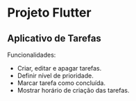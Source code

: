 # Projeto Flutter

## Aplicativo de Tarefas

Funcionalidades:
- Criar, editar e apagar tarefas.
- Definir nível de prioridade.
- Marcar tarefa como concluída.
- Mostrar horário de criação das tarefas.
